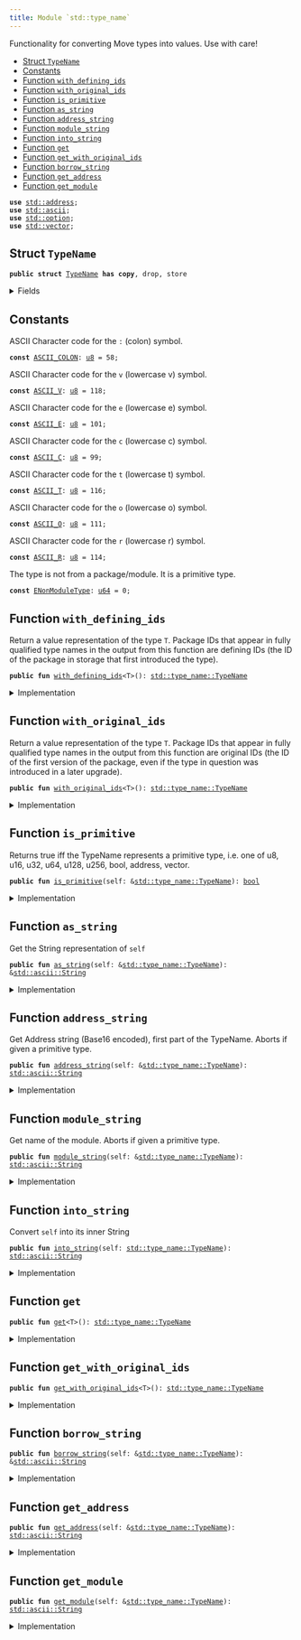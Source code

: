 ```yaml
---
title: Module `std::type_name`
---
```


Functionality for converting Move types into values. Use with care!


-  [Struct `TypeName`](#std_type_name_TypeName)
-  [Constants](#@Constants_0)
-  [Function `with_defining_ids`](#std_type_name_with_defining_ids)
-  [Function `with_original_ids`](#std_type_name_with_original_ids)
-  [Function `is_primitive`](#std_type_name_is_primitive)
-  [Function `as_string`](#std_type_name_as_string)
-  [Function `address_string`](#std_type_name_address_string)
-  [Function `module_string`](#std_type_name_module_string)
-  [Function `into_string`](#std_type_name_into_string)
-  [Function `get`](#std_type_name_get)
-  [Function `get_with_original_ids`](#std_type_name_get_with_original_ids)
-  [Function `borrow_string`](#std_type_name_borrow_string)
-  [Function `get_address`](#std_type_name_get_address)
-  [Function `get_module`](#std_type_name_get_module)


<pre><code><b>use</b> <a href="../std/address.md#std_address">std::address</a>;
<b>use</b> <a href="../std/ascii.md#std_ascii">std::ascii</a>;
<b>use</b> <a href="../std/option.md#std_option">std::option</a>;
<b>use</b> <a href="../std/vector.md#std_vector">std::vector</a>;
</code></pre>



<a name="std_type_name_TypeName"></a>

## Struct `TypeName`



<pre><code><b>public</b> <b>struct</b> <a href="../std/type_name.md#std_type_name_TypeName">TypeName</a> <b>has</b> <b>copy</b>, drop, store
</code></pre>



<details>
<summary>Fields</summary>


<dl>
<dt>
<code>name: <a href="../std/ascii.md#std_ascii_String">std::ascii::String</a></code>
</dt>
<dd>
 String representation of the type. All types are represented
 using their source syntax:
 "u8", "u64", "bool", "address", "vector", and so on for primitive types.
 Struct types are represented as fully qualified type names; e.g.
 <code>00000000000000000000000000000001::string::String</code> or
 <code>0000000000000000000000000000000a::module_name1::type_name1&lt;0000000000000000000000000000000a::module_name2::type_name2&lt;<a href="../std/u64.md#std_u64">u64</a>&gt;&gt;</code>
 Addresses are hex-encoded lowercase values of length ADDRESS_LENGTH (16, 20, or 32 depending on the Move platform)
</dd>
</dl>


</details>

<a name="@Constants_0"></a>

## Constants


<a name="std_type_name_ASCII_COLON"></a>

ASCII Character code for the <code>:</code> (colon) symbol.


<pre><code><b>const</b> <a href="../std/type_name.md#std_type_name_ASCII_COLON">ASCII_COLON</a>: <a href="../std/u8.md#std_u8">u8</a> = 58;
</code></pre>



<a name="std_type_name_ASCII_V"></a>

ASCII Character code for the <code>v</code> (lowercase v) symbol.


<pre><code><b>const</b> <a href="../std/type_name.md#std_type_name_ASCII_V">ASCII_V</a>: <a href="../std/u8.md#std_u8">u8</a> = 118;
</code></pre>



<a name="std_type_name_ASCII_E"></a>

ASCII Character code for the <code>e</code> (lowercase e) symbol.


<pre><code><b>const</b> <a href="../std/type_name.md#std_type_name_ASCII_E">ASCII_E</a>: <a href="../std/u8.md#std_u8">u8</a> = 101;
</code></pre>



<a name="std_type_name_ASCII_C"></a>

ASCII Character code for the <code>c</code> (lowercase c) symbol.


<pre><code><b>const</b> <a href="../std/type_name.md#std_type_name_ASCII_C">ASCII_C</a>: <a href="../std/u8.md#std_u8">u8</a> = 99;
</code></pre>



<a name="std_type_name_ASCII_T"></a>

ASCII Character code for the <code>t</code> (lowercase t) symbol.


<pre><code><b>const</b> <a href="../std/type_name.md#std_type_name_ASCII_T">ASCII_T</a>: <a href="../std/u8.md#std_u8">u8</a> = 116;
</code></pre>



<a name="std_type_name_ASCII_O"></a>

ASCII Character code for the <code>o</code> (lowercase o) symbol.


<pre><code><b>const</b> <a href="../std/type_name.md#std_type_name_ASCII_O">ASCII_O</a>: <a href="../std/u8.md#std_u8">u8</a> = 111;
</code></pre>



<a name="std_type_name_ASCII_R"></a>

ASCII Character code for the <code>r</code> (lowercase r) symbol.


<pre><code><b>const</b> <a href="../std/type_name.md#std_type_name_ASCII_R">ASCII_R</a>: <a href="../std/u8.md#std_u8">u8</a> = 114;
</code></pre>



<a name="std_type_name_ENonModuleType"></a>

The type is not from a package/module. It is a primitive type.


<pre><code><b>const</b> <a href="../std/type_name.md#std_type_name_ENonModuleType">ENonModuleType</a>: <a href="../std/u64.md#std_u64">u64</a> = 0;
</code></pre>



<a name="std_type_name_with_defining_ids"></a>

## Function `with_defining_ids`

Return a value representation of the type <code>T</code>. Package IDs that appear in fully qualified type
names in the output from this function are defining IDs (the ID of the package in storage that
first introduced the type).


<pre><code><b>public</b> <b>fun</b> <a href="../std/type_name.md#std_type_name_with_defining_ids">with_defining_ids</a>&lt;T&gt;(): <a href="../std/type_name.md#std_type_name_TypeName">std::type_name::TypeName</a>
</code></pre>



<details>
<summary>Implementation</summary>


<pre><code><b>public</b> <b>native</b> <b>fun</b> <a href="../std/type_name.md#std_type_name_with_defining_ids">with_defining_ids</a>&lt;T&gt;(): <a href="../std/type_name.md#std_type_name_TypeName">TypeName</a>;
</code></pre>



</details>

<a name="std_type_name_with_original_ids"></a>

## Function `with_original_ids`

Return a value representation of the type <code>T</code>. Package IDs that appear in fully qualified type
names in the output from this function are original IDs (the ID of the first version of
the package, even if the type in question was introduced in a later upgrade).


<pre><code><b>public</b> <b>fun</b> <a href="../std/type_name.md#std_type_name_with_original_ids">with_original_ids</a>&lt;T&gt;(): <a href="../std/type_name.md#std_type_name_TypeName">std::type_name::TypeName</a>
</code></pre>



<details>
<summary>Implementation</summary>


<pre><code><b>public</b> <b>native</b> <b>fun</b> <a href="../std/type_name.md#std_type_name_with_original_ids">with_original_ids</a>&lt;T&gt;(): <a href="../std/type_name.md#std_type_name_TypeName">TypeName</a>;
</code></pre>



</details>

<a name="std_type_name_is_primitive"></a>

## Function `is_primitive`

Returns true iff the TypeName represents a primitive type, i.e. one of
u8, u16, u32, u64, u128, u256, bool, address, vector.


<pre><code><b>public</b> <b>fun</b> <a href="../std/type_name.md#std_type_name_is_primitive">is_primitive</a>(self: &<a href="../std/type_name.md#std_type_name_TypeName">std::type_name::TypeName</a>): <a href="../std/bool.md#std_bool">bool</a>
</code></pre>



<details>
<summary>Implementation</summary>


<pre><code><b>public</b> <b>fun</b> <a href="../std/type_name.md#std_type_name_is_primitive">is_primitive</a>(self: &<a href="../std/type_name.md#std_type_name_TypeName">TypeName</a>): <a href="../std/bool.md#std_bool">bool</a> {
    <b>let</b> bytes = self.name.as_bytes();
    bytes == &b"<a href="../std/bool.md#std_bool">bool</a>" ||
        bytes == &b"<a href="../std/u8.md#std_u8">u8</a>" ||
        bytes == &b"<a href="../std/u16.md#std_u16">u16</a>" ||
        bytes == &b"<a href="../std/u32.md#std_u32">u32</a>" ||
        bytes == &b"<a href="../std/u64.md#std_u64">u64</a>" ||
        bytes == &b"<a href="../std/u128.md#std_u128">u128</a>" ||
        bytes == &b"<a href="../std/u256.md#std_u256">u256</a>" ||
        bytes == &b"<b>address</b>" ||
        (
            bytes.length() &gt;= 6 &&
            bytes[0] == <a href="../std/type_name.md#std_type_name_ASCII_V">ASCII_V</a> &&
            bytes[1] == <a href="../std/type_name.md#std_type_name_ASCII_E">ASCII_E</a> &&
            bytes[2] == <a href="../std/type_name.md#std_type_name_ASCII_C">ASCII_C</a> &&
            bytes[3] == <a href="../std/type_name.md#std_type_name_ASCII_T">ASCII_T</a> &&
            bytes[4] == <a href="../std/type_name.md#std_type_name_ASCII_O">ASCII_O</a> &&
            bytes[5] == <a href="../std/type_name.md#std_type_name_ASCII_R">ASCII_R</a>,
        )
}
</code></pre>



</details>

<a name="std_type_name_as_string"></a>

## Function `as_string`

Get the String representation of <code>self</code>


<pre><code><b>public</b> <b>fun</b> <a href="../std/type_name.md#std_type_name_as_string">as_string</a>(self: &<a href="../std/type_name.md#std_type_name_TypeName">std::type_name::TypeName</a>): &<a href="../std/ascii.md#std_ascii_String">std::ascii::String</a>
</code></pre>



<details>
<summary>Implementation</summary>


<pre><code><b>public</b> <b>fun</b> <a href="../std/type_name.md#std_type_name_as_string">as_string</a>(self: &<a href="../std/type_name.md#std_type_name_TypeName">TypeName</a>): &String {
    &self.name
}
</code></pre>



</details>

<a name="std_type_name_address_string"></a>

## Function `address_string`

Get Address string (Base16 encoded), first part of the TypeName.
Aborts if given a primitive type.


<pre><code><b>public</b> <b>fun</b> <a href="../std/type_name.md#std_type_name_address_string">address_string</a>(self: &<a href="../std/type_name.md#std_type_name_TypeName">std::type_name::TypeName</a>): <a href="../std/ascii.md#std_ascii_String">std::ascii::String</a>
</code></pre>



<details>
<summary>Implementation</summary>


<pre><code><b>public</b> <b>fun</b> <a href="../std/type_name.md#std_type_name_address_string">address_string</a>(self: &<a href="../std/type_name.md#std_type_name_TypeName">TypeName</a>): String {
    <b>assert</b>!(!self.<a href="../std/type_name.md#std_type_name_is_primitive">is_primitive</a>(), <a href="../std/type_name.md#std_type_name_ENonModuleType">ENonModuleType</a>);
    // Base16 (<a href="../std/string.md#std_string">string</a>) representation of an <b>address</b> <b>has</b> 2 symbols per byte.
    <b>let</b> len = <a href="../std/address.md#std_address_length">address::length</a>() * 2;
    <b>let</b> str_bytes = self.name.as_bytes();
    <b>let</b> <b>mut</b> addr_bytes = <a href="../std/vector.md#std_vector">vector</a>[];
    <b>let</b> <b>mut</b> i = 0;
    // Read `len` bytes from the type name and push them to addr_bytes.
    <b>while</b> (i &lt; len) {
        addr_bytes.push_back(str_bytes[i]);
        i = i + 1;
    };
    <a href="../std/ascii.md#std_ascii_string">ascii::string</a>(addr_bytes)
}
</code></pre>



</details>

<a name="std_type_name_module_string"></a>

## Function `module_string`

Get name of the module.
Aborts if given a primitive type.


<pre><code><b>public</b> <b>fun</b> <a href="../std/type_name.md#std_type_name_module_string">module_string</a>(self: &<a href="../std/type_name.md#std_type_name_TypeName">std::type_name::TypeName</a>): <a href="../std/ascii.md#std_ascii_String">std::ascii::String</a>
</code></pre>



<details>
<summary>Implementation</summary>


<pre><code><b>public</b> <b>fun</b> <a href="../std/type_name.md#std_type_name_module_string">module_string</a>(self: &<a href="../std/type_name.md#std_type_name_TypeName">TypeName</a>): String {
    <b>assert</b>!(!self.<a href="../std/type_name.md#std_type_name_is_primitive">is_primitive</a>(), <a href="../std/type_name.md#std_type_name_ENonModuleType">ENonModuleType</a>);
    // Starts after <b>address</b> and a double colon: `&lt;addr <b>as</b> HEX&gt;::`
    <b>let</b> <b>mut</b> i = <a href="../std/address.md#std_address_length">address::length</a>() * 2 + 2;
    <b>let</b> str_bytes = self.name.as_bytes();
    <b>let</b> <b>mut</b> module_name = <a href="../std/vector.md#std_vector">vector</a>[];
    <b>let</b> colon = <a href="../std/type_name.md#std_type_name_ASCII_COLON">ASCII_COLON</a>;
    <b>loop</b> {
        <b>let</b> char = &str_bytes[i];
        <b>if</b> (char != &colon) {
            module_name.push_back(*char);
            i = i + 1;
        } <b>else</b> {
            <b>break</b>
        }
    };
    <a href="../std/ascii.md#std_ascii_string">ascii::string</a>(module_name)
}
</code></pre>



</details>

<a name="std_type_name_into_string"></a>

## Function `into_string`

Convert <code>self</code> into its inner String


<pre><code><b>public</b> <b>fun</b> <a href="../std/type_name.md#std_type_name_into_string">into_string</a>(self: <a href="../std/type_name.md#std_type_name_TypeName">std::type_name::TypeName</a>): <a href="../std/ascii.md#std_ascii_String">std::ascii::String</a>
</code></pre>



<details>
<summary>Implementation</summary>


<pre><code><b>public</b> <b>fun</b> <a href="../std/type_name.md#std_type_name_into_string">into_string</a>(self: <a href="../std/type_name.md#std_type_name_TypeName">TypeName</a>): String {
    self.name
}
</code></pre>



</details>

<a name="std_type_name_get"></a>

## Function `get`



<pre><code><b>public</b> <b>fun</b> <a href="../std/type_name.md#std_type_name_get">get</a>&lt;T&gt;(): <a href="../std/type_name.md#std_type_name_TypeName">std::type_name::TypeName</a>
</code></pre>



<details>
<summary>Implementation</summary>


<pre><code><b>public</b> <b>fun</b> <a href="../std/type_name.md#std_type_name_get">get</a>&lt;T&gt;(): <a href="../std/type_name.md#std_type_name_TypeName">TypeName</a> {
    <a href="../std/type_name.md#std_type_name_with_defining_ids">with_defining_ids</a>&lt;T&gt;()
}
</code></pre>



</details>

<a name="std_type_name_get_with_original_ids"></a>

## Function `get_with_original_ids`



<pre><code><b>public</b> <b>fun</b> <a href="../std/type_name.md#std_type_name_get_with_original_ids">get_with_original_ids</a>&lt;T&gt;(): <a href="../std/type_name.md#std_type_name_TypeName">std::type_name::TypeName</a>
</code></pre>



<details>
<summary>Implementation</summary>


<pre><code><b>public</b> <b>fun</b> <a href="../std/type_name.md#std_type_name_get_with_original_ids">get_with_original_ids</a>&lt;T&gt;(): <a href="../std/type_name.md#std_type_name_TypeName">TypeName</a> {
    <a href="../std/type_name.md#std_type_name_with_original_ids">with_original_ids</a>&lt;T&gt;()
}
</code></pre>



</details>

<a name="std_type_name_borrow_string"></a>

## Function `borrow_string`



<pre><code><b>public</b> <b>fun</b> <a href="../std/type_name.md#std_type_name_borrow_string">borrow_string</a>(self: &<a href="../std/type_name.md#std_type_name_TypeName">std::type_name::TypeName</a>): &<a href="../std/ascii.md#std_ascii_String">std::ascii::String</a>
</code></pre>



<details>
<summary>Implementation</summary>


<pre><code><b>public</b> <b>fun</b> <a href="../std/type_name.md#std_type_name_borrow_string">borrow_string</a>(self: &<a href="../std/type_name.md#std_type_name_TypeName">TypeName</a>): &String {
    self.<a href="../std/type_name.md#std_type_name_as_string">as_string</a>()
}
</code></pre>



</details>

<a name="std_type_name_get_address"></a>

## Function `get_address`



<pre><code><b>public</b> <b>fun</b> <a href="../std/type_name.md#std_type_name_get_address">get_address</a>(self: &<a href="../std/type_name.md#std_type_name_TypeName">std::type_name::TypeName</a>): <a href="../std/ascii.md#std_ascii_String">std::ascii::String</a>
</code></pre>



<details>
<summary>Implementation</summary>


<pre><code><b>public</b> <b>fun</b> <a href="../std/type_name.md#std_type_name_get_address">get_address</a>(self: &<a href="../std/type_name.md#std_type_name_TypeName">TypeName</a>): String {
    self.<a href="../std/type_name.md#std_type_name_address_string">address_string</a>()
}
</code></pre>



</details>

<a name="std_type_name_get_module"></a>

## Function `get_module`



<pre><code><b>public</b> <b>fun</b> <a href="../std/type_name.md#std_type_name_get_module">get_module</a>(self: &<a href="../std/type_name.md#std_type_name_TypeName">std::type_name::TypeName</a>): <a href="../std/ascii.md#std_ascii_String">std::ascii::String</a>
</code></pre>



<details>
<summary>Implementation</summary>


<pre><code><b>public</b> <b>fun</b> <a href="../std/type_name.md#std_type_name_get_module">get_module</a>(self: &<a href="../std/type_name.md#std_type_name_TypeName">TypeName</a>): String {
    self.<a href="../std/type_name.md#std_type_name_module_string">module_string</a>()
}
</code></pre>



</details>

